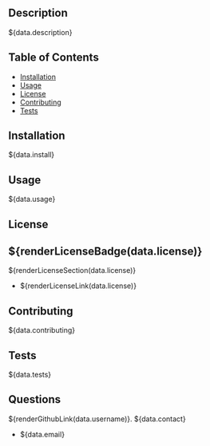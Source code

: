 ## Description
${data.description}

## Table of Contents
- [Installation](#installation)
- [Usage](#usage)
- [License](#license)
- [Contributing](#contributing)
- [Tests](#tests)

## Installation
${data.install}

## Usage
${data.usage}

## License
## ${renderLicenseBadge(data.license)}
${renderLicenseSection(data.license)}
* ${renderLicenseLink(data.license)}

## Contributing
${data.contributing}

## Tests
${data.tests}

## Questions
${renderGithubLink(data.username)}.
${data.contact}
* ${data.email}